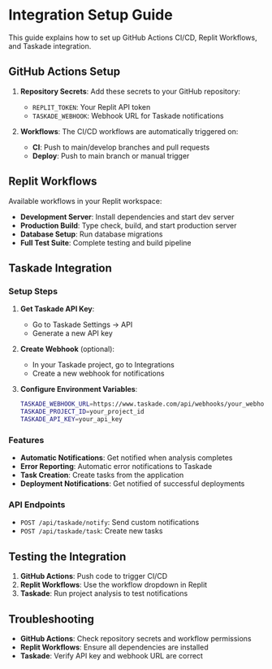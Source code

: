 
# Integration Setup Guide

This guide explains how to set up GitHub Actions CI/CD, Replit Workflows, and Taskade integration.

## GitHub Actions Setup

1. **Repository Secrets**: Add these secrets to your GitHub repository:
   - `REPLIT_TOKEN`: Your Replit API token
   - `TASKADE_WEBHOOK`: Webhook URL for Taskade notifications

2. **Workflows**: The CI/CD workflows are automatically triggered on:
   - **CI**: Push to main/develop branches and pull requests
   - **Deploy**: Push to main branch or manual trigger

## Replit Workflows

Available workflows in your Replit workspace:

- **Development Server**: Install dependencies and start dev server
- **Production Build**: Type check, build, and start production server
- **Database Setup**: Run database migrations
- **Full Test Suite**: Complete testing and build pipeline

## Taskade Integration

### Setup Steps

1. **Get Taskade API Key**:
   - Go to Taskade Settings → API
   - Generate a new API key

2. **Create Webhook** (optional):
   - In your Taskade project, go to Integrations
   - Create a new webhook for notifications

3. **Configure Environment Variables**:
   ```bash
   TASKADE_WEBHOOK_URL=https://www.taskade.com/api/webhooks/your_webhook_id
   TASKADE_PROJECT_ID=your_project_id
   TASKADE_API_KEY=your_api_key
   ```

### Features

- **Automatic Notifications**: Get notified when analysis completes
- **Error Reporting**: Automatic error notifications to Taskade
- **Task Creation**: Create tasks from the application
- **Deployment Notifications**: Get notified of successful deployments

### API Endpoints

- `POST /api/taskade/notify`: Send custom notifications
- `POST /api/taskade/task`: Create new tasks

## Testing the Integration

1. **GitHub Actions**: Push code to trigger CI/CD
2. **Replit Workflows**: Use the workflow dropdown in Replit
3. **Taskade**: Run project analysis to test notifications

## Troubleshooting

- **GitHub Actions**: Check repository secrets and workflow permissions
- **Replit Workflows**: Ensure all dependencies are installed
- **Taskade**: Verify API key and webhook URL are correct
